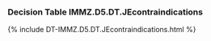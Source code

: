 ### Decision Table IMMZ.D5.DT.JEcontraindications
{% include DT-IMMZ.D5.DT.JEcontraindications.html %}

